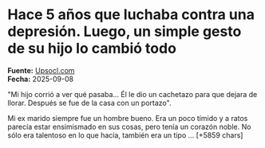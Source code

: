 # Hace 5 años que luchaba contra una depresión. Luego, un simple gesto de su hijo lo cambió todo

**Fuente:** [Upsocl.com](https://www.upsocl.com/comunidad/hace-5-anos-que-luchaba-contra-una-depresion-luego-un-simple-gesto-de-su-hijo-lo-cambio-todo/)  
**Fecha:** 2025-09-08

"Mi hijo corrió a ver qué pasaba... Él le dio un cachetazo para que dejara de llorar. Después se fue de la casa con un portazo".

Mi ex marido siempre fue un hombre bueno. Era un poco tímido y a ratos parecía estar ensimismado en sus cosas, pero tenía un corazón noble. No sólo era talentoso en lo que hacía, también era un tipo … [+5859 chars]
